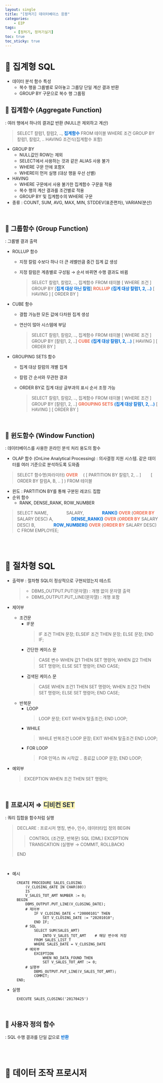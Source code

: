 ```yaml
---
layout: single
title: "[정처기] 데이터베이스 응용"
categories: 
    - EIP
tags: 
    - [정처기, 정처기실기]
toc: true
toc_sticky: true
---
```


# <b>📂 집계형 SQL</b>


- 데이터 분석 함수 특성
  - 복수 행을 그룹별로 모아놓고 그룹당 단일 계산 결과 반환
  - GROUP BY 구문으로 복수 행 그룹핑

## <b>📝 집계함수 (Aggregate Function)</b>
 : 여러 행에서 하나의 결과값 반환 (NULL은 제외하고 계산)

> SELECT 칼럼1, 칼럼2, .., <b><span style='color:#006DD7'>집계함수</span></b>
> FROM 테이블
> WHERE 조건
> GROUP BY 칼럼1, 칼럼2, ..
> HAVING 조건식(집계함수 포함)

- GROUP BY
  - NULL값인 ROW는 제외
  - SELECT에서 사용하는 것과 같은 ALIAS 사용 불가
  - WHERE 구문 안에 포함X
  - WHERE이 먼저 실행 (대상 행을 우선 선별)
- HAVING
  - WHERE 구문에서 사용 불가한 집계함수 구문을 적용
  - 복수 행의 계산 결과를 조건별로 적용
  - GROUP BY 및 집계함수의 WHERE 구문
- 종류 : COUNT, SUM, AVG, MAX, MIN, STDDEV(표준편차), VARIAN(분산)

<br>

## <b>📝 그룹함수 (Group Function)</b>
 : 그룹별 결과 출력

- ROLLUP 함수
  - 지정 칼럼 수보다 하나 더 큰 레벨만큼 중간 집계 값 생성
  - 지정 칼럼은 계층별로 구성됨 → 순서 바뀌면 수행 결과도 바뀜

    > SELECT 칼럼1, 칼럼2, .., 집계함수
    > FROM 테이블
    > [ WHERE 조건 ]
    > GROUP BY [<b><span style='color:#006DD7'>집계 대상 아닌 칼럼</span></b>] <b><span style='color:#EF6F53'>ROLLUP</span></b> <b><span style='color:#006DD7'>(집계 대상 칼럼1, 2, ..)</span></b>
    > [ HAVING ]
    > [ ORDER BY ]

- CUBE 함수
  - 결합 가능한 모든 값에 다차원 집계 생성
  - 연산이 많아 시스템에 부담

    > SELECT 칼럼1, 칼럼2, .., 집계함수
    > FROM 테이블
    > [ WHERE 조건 ]
    > GROUP BY [칼럼1, 2, ..] <b><span style='color:#EF6F53'>CUBE</span></b> <b><span style='color:#006DD7'>(집계 대상 칼럼1, 2, ..)</span></b>
    > [ HAVING ]
    > [ ORDER BY ]

- GROUPING SETS 함수
  - 집계 대상 칼럼의 개별 집계
  - 칼럼 간 순서와 무관한 결과
  - ORDER BY로 집계 대상 글부과의 표시 순서 조정 가능

    > SELECT 칼럼1, 칼럼2, .., 집계함수
    > FROM 테이블
    > [ WHERE 조건 ]
    > GROUP BY [칼럼1, 2, ..] <b><span style='color:#EF6F53'>GROUPING SETS</span></b> <b><span style='color:#006DD7'>(집계 대상 칼럼1, 2, ..)</span></b>
    > [ HAVING ]
    > [ ORDER BY ]

<br>

## <b>📝 윈도함수 (Window Function)</b>
 : 데이터베이스를 사용한 온라인 분석 처리 용도의 함수

- OLAP 함수 (OnLine Analytical Processing)
 : 의사결정 지원 시스템. 같은 데이터를 여러 기준으로 분석하도록 도와줌

> SELECT 함수명(파라미터)
> <b><span style='color:#EF6F53'>OVER</span></b>
> 　( [ PARTITION BY 칼럼1, 2, .. ]
> 　　[ ORDER BY 칼럼A, B, .. ] )
> FROM 테이블

- 윈도 : PARTITION BY를 통해 구분된 레코드 집합
- 순위 함수
  - RANK, DENSE_RANK, ROW_NUMBER

> SELECT NAME, 
> 　　　　SALARY,
> 　　　　<b><span style='color:#006DD7'>RANK()</span></b> <b><span style='color:#EF6F53'>OVER</span></b> (<b><span style='color:#EF6F53'>ORDER BY</span></b> SALARY DESC) A,
> 　　　　<b><span style='color:#006DD7'>DENSE_RANK()</span></b> <b><span style='color:#EF6F53'>OVER</span></b> (<b><span style='color:#EF6F53'>ORDER BY</span></b> SALARY DESC) B,
> 　　　　<b><span style='color:#006DD7'>ROW_NUMBER()</span></b> <b><span style='color:#EF6F53'>OVER</span></b> (<b><span style='color:#EF6F53'>ORDER BY</span></b> SALARY DESC) C
> FROM EMPLOYEE;

<br><br>

# <b>📂 절차형 SQL</b>

- 출력부
 : 절차형 SQL이 정상적으로 구현되었는지 테스트

    > - DBMS_OUTPUT.PUT(문자열)
    : 개행 없이 문자열 출력
    > - DBMS_OUTPUT.PUT_LINE(문자열)
    : 개행 포함

- 제어부
  - 조건문
    - IF문
      > IF 조건 THEN 문장;
      > ELSEIF 조건 THEN 문장;
      > ELSE 문장;
      > END IF;
    - 간단한 케이스 문
      > CASE 변수
      > WHEN 값1 THEN SET 명령어;
      > WHEN 값2 THEN SET 명령어;
      > ELSE SET 명령어;
      > END CASE;
    - 검색된 케이스 문
      > CASE
      > WHEN 조건1 THEN SET 명령어;
      > WHEN 조건2 THEN SET 명령어;
      > ELSE SET 명령어;
      > END CASE;
  - 반복문
    - LOOP
      > LOOP 문장;
      > EXIT WHEN 탈출조건;
      > END LOOP;
    - WHILE
      > WHILE 반복조건 LOOP 문장;
      > EXIT WHEN 탈출조건
      > END LOOP;
    - FOR LOOP
      > FOR 인덱스 IN 시작값 .. 종료값
      > LOOP 문장;
      > END LOOP;
- 예외부
  > EXCEPTION
  > WHEN 조건 THEN 
  > SET 명령어;

<br>

## <b>📝 프로시저 ⇒ <b><span style='color:#2D3748; background-color:#fff5b1'>디비컨 SET</span></b></b>
 : 쿼리 집합을 함수처럼 실행

> DECLARE : 프로시저 명칭, 변수, 인수, 데이터타입 정의
> BEGIN
> > CONTROL (조건문, 반복문)
> > SQL (DML)
> > EXCEPTION
> > TRANSCATION (실행부 → COMMIT, ROLLBACK)
>
> END

<br>

- 예시

        CREATE PROCEDURE SALES_CLOSING
            (V_CLOSING_dATE IN CHAR(80))
            IS 
            V_SALES_TOT_AMT NUMBER := 0;
        BEGIN
            DBMS_OUTPUT.PUT_LINE(V_CLOSING_DATE);
            # 제어부
                IF V_CLOSING_DATE < "20000101" THEN
                    SET V_CLOSING_DATE := "20201010";
                END IF;
            # SQL
                SELECT SUM(SALES_AMT)
                    INTO V_SALES_TOT_AMT    # 해당 변수에 저장
                FROM SALES_LIST_T
                WHERE SALES_DATE = V_CLOSING_DATE
            # 예외부
                EXCEPTION
                    WHEN NO_DATA_FOUND THEN
                    SET V_SALES_TOT_AMT := 0;
            # 실행부
                DBMS_OUTPUT.PUT_LINE(V_SALES_TOT_AMT);
                COMMIT;
        END;

- 실행
        
        EXECUTE SALES_CLOSING('20170425')

<br>

## <b>📝 사용자 정의 함수</b>
 : SQL 수행 결과를 단일 값으로 <b><span style='color:#006DD7'>반환</span></b>



<br><br>

# <b>📂 데이터 조작 프로시저</b>